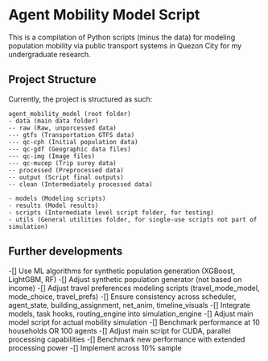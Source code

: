 # **Agent Mobility Model Script**
This is a compilation of Python scripts (minus the data) for modeling population mobility via public transport systems in Quezon City for my undergraduate research.

## Project Structure
Currently, the project is structured as such:
```
agent_mobility_model (root folder)
- data (main data folder)
-- raw (Raw, unporcessed data)
--- gtfs (Transportation GTFS data)
--- qc-cph (Initial population data)
--- qc-gdf (Geographic data files)
--- qc-img (Image files)
--- qc-mucep (Trip surey data)
-- processed (Preprocessed data)
-- output (Script final outputs)
-- clean (Intermediately processed data)

- models (Modeling scripts)
- results (Model results)
- scripts (Intermediate level script folder, for testing)
- utils (General utilities folder, for single-use scripts not part of simulation)
```

## Further developments
-[] Use ML algorithms for synthetic population generation (XGBoost, LightGBM, RF)
-[] Adjust synthetic population generator (not based on income)
-[] Adjust travel preferences modeling scripts (travel_mode_model, mode_choice, travel_prefs)
-[] Ensure consistency across scheduler, agent_state, building_assignment, net_anim, timeline_visuals
-[] Integrate models, task hooks, routing_engine into simulation_engine
-[] Adjust main model script for actual mobility simulation
-[] Benchmark performance at 10 households OR 100 agents
-[] Adjust main script for CUDA, parallel processing capabilities
-[] Benchmark new performance with extended processing power
-[] Implement across 10% sample
